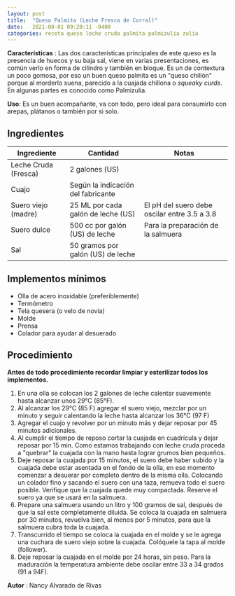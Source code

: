 ```yaml
---
layout: post
title:  "Queso Palmita (Leche Fresca de Corral)"
date:   2021-08-01 09:20:11 -0400
categories: receta queso leche cruda palmita palmizulia zulia
---
```


**Características** : Las dos características principales de este queso es la presencia de huecos y su baja sal, viene en varias presentaciones, es común verlo en forma de cilindro y también en bloque. Es un de contextura un poco gomosa, por eso un buen queso palmita es un "queso chillón" porque al morderlo suena, parecido a la cuajada chillona o _squeaky curds_. En algunas partes es conocido como Palmizulia.

**Uso**: Es un buen acompañante, va con todo, pero ideal para consumirlo con arepas, plátanos o también por si solo.

## Ingredientes

Ingrediente | Cantidad | Notas
------------| ---------| -----
Leche Cruda (Fresca) | 2 galones (US) |
Cuajo | Según la indicación del fabricante | 
Suero viejo (madre) | 25 ML por cada galón de leche (US) | El pH del suero debe oscilar entre 3.5 a 3.8 
Suero dulce | 500 cc por galón (US) de leche | Para la preparación de la salmuera
Sal | 50 gramos por galón (US) de leche | 

## Implementos mínimos

- Olla de acero inoxidable (preferiblemente)
- Termómetro
- Tela quesera (o velo de novia)
- Molde
- Prensa
- Colador para ayudar al desuerado

## Procedimiento

**Antes de todo procedimiento recordar limpiar y esterilizar todos los implementos.**

1. En una olla se colocan los 2 galones de leche calentar suavemente hasta alcanzar unos 29°C (85°F). 
2. Al alcanzar los 29°C (85 F) agregar el suero viejo, mezclar por un minuto y seguir calentando la leche hasta alcanzar los 36°C (97 F)
3. Agregar el cuajo y revolver por un minuto más y dejar reposar por 45 minutos adicionales. 
4. Al cumplir el tiempo de reposo cortar la cuajada en cuadrícula y dejar reposar por 15 min. Como estamos trabajando con leche cruda proceda a "quebrar" la cuajada con la mano hasta lograr grumos bien pequeños.
5. Deje reposar la cuajada por 15 minutos, el suero debe haber subido y la cuajada debe estar asentada en el fondo de la olla, en ese momento comenzar a desuerar por completo dentro de la misma olla. Colocando un colador fino y sacando el suero con una taza, remueva todo el suero posible. Verifique que la cuajada quede muy compactada. Reserve el suero ya que se usará en la salmuera.
6. Prepare una salmuera usando un litro y 100 gramos de sal, después de que la sal este completamente diluida. Se coloca la cuajada en salmuera por 30 minutos, revuelva bien, al menos por 5 minutos, para que la salmuera cubra toda la cuajada.
7. Transcurrido el tiempo se coloca la cuajada en el molde y se le agrega una cuchara de suero viejo sobre la cuajada. Colóquele la tapa al molde (follower).
8.  Deje reposar la cuajada en el molde por 24 horas, sin peso. Para la maduración la temperatura ambiente debe oscilar entre 33 a 34 grados (91 a 94F).

**Autor** : Nancy Alvarado de Rivas